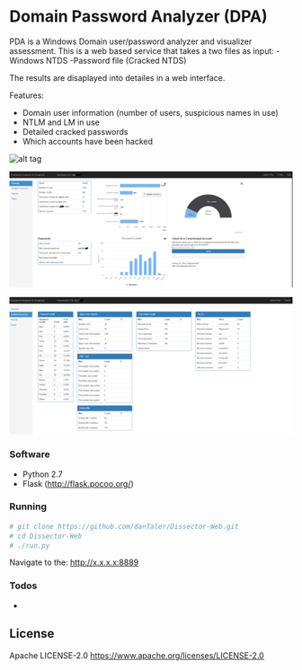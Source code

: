 # Domain Password Analyzer (DPA)

PDA is a Windows Domain user/password analyzer and visualizer assessment. This is a web based service that takes a two files as input:
-Windows NTDS
-Password file (Cracked NTDS)

The results are disaplayed into detailes in a web interface.

Features:
- Domain user information (number of users, suspicious names in use)
- NTLM and LM in use
- Detailed cracked passwords
- Which accounts have been hacked

![alt tag](https://github.com/danTaler/Dissector-Web/blob/master/screenshot_1.PNG)

![alt tag](https://github.com/danTaler/Domain-Password-Analyzer/blob/master/screenshots/screenshot_2.PNG)

![alt tag](https://github.com/danTaler/Domain-Password-Analyzer/blob/master/screenshots/screenshot_3.PNG)

### Software

- Python 2.7
- Flask (http://flask.pocoo.org/)

### Running

```sh
# git clone https://github.com/danTaler/Dissector-Web.git
# cd Dissector-Web
# ./run.py
```
Navigate to the: http://x.x.x.x:8889


### Todos

 -
 
 
 License
-------------

Apache LICENSE-2.0
https://www.apache.org/licenses/LICENSE-2.0
